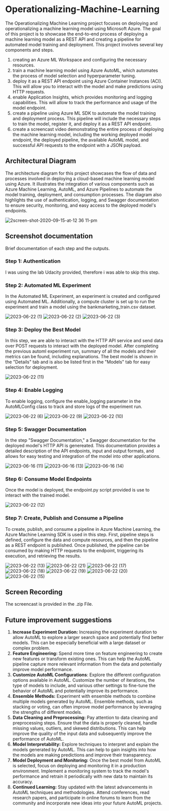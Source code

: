 # Operationalizing-Machine-Learning

The Operationalizing Machine Learning project focuses on deploying and operationalizing a machine learning model using Microsoft Azure. The goal of this project is to showcase the end-to-end process of deploying a machine learning model as a REST API and creating a pipeline for automated model training and deployment.
This project involves several key components and steps. 

1. creating an Azure ML Workspace and configuring the necessary resources. 
2. train a machine learning model using Azure AutoML, which automates the process of model selection and hyperparameter tuning.
3. deploy it as a REST API endpoint using Azure Container Instances (ACI). This will allow you to interact with the model and make predictions using HTTP requests.
4.  enable Application Insights, which provides monitoring and logging capabilities. This will allow to track the performance and usage of the model endpoint.
5. create a pipeline using Azure ML SDK to automate the model training and deployment process. This pipeline will include the necessary steps to train the model, register it, and deploy it as a REST API endpoint.
6. create a screencast video demonstrating the entire process of deploying the machine learning model, including the working deployed model endpoint, the deployed pipeline, the available AutoML model, and successful API requests to the endpoint with a JSON payload.



## Architectural Diagram
The architecture diagram for this project showcases the flow of data and processes involved in deploying a cloud-based machine learning model using Azure. It illustrates the integration of various components such as Azure Machine Learning, AutoML, and Azure Pipelines to automate the model training, deployment, and consumption processes. The diagram also highlights the use of authentication, logging, and Swagger documentation to ensure security, monitoring, and easy access to the deployed model's endpoints.

![2screen-shot-2020-09-15-at-12 36 11-pm](Screenshots/screen-shot-2020-09-15-at-12.36.11-pm.png)

## Screenshot documentation
Brief documentation of each step and the outputs.

### Step 1: Authentication
I was using the lab Udacity provided, therefore i was able to skip this step.

### Step 2: Automated ML Experiment

In the Automated ML Experiment, an experiment is created and configured using Automated ML. Additionally, a compute cluster is set up to run the experiment and train a model using the bankmarketing_train.csv dataset.

![2023-06-22 (1)](Screenshots/2023-06-22%20(1).png)
![2023-06-22 (2)](Screenshots/2023-06-22%20(2).png)
![2023-06-22 (3)](Screenshots/2023-06-22%20(3).png)

### Step 3: Deploy the Best Model

In this step, we are able to interact with the HTTP API service and send data over POST requests to interact with the deployed model. After completing the previous automl experiment run, summary of all the models and their metrics can be found, including explanations. The best model is shown in the "Details" tab and is also be listed first in the "Models" tab for easy selection for deployment.

![2023-06-22 (11)](Screenshots/2023-06-22%20(11).png)

### Step 4: Enable Logging

To enable logging, configure the enable_logging parameter in the AutoMLConfig class to track and store logs of the experiment run.

![2023-06-22 (6)](Screenshots/2023-06-22%20(6).png)
![2023-06-22 (9)](Screenshots/2023-06-22%20(9).png)
![2023-06-22 (10)](Screenshots/2023-06-22%20(10).png)

### Step 5: Swagger Documentation

In the step "Swagger Documentation," a Swagger documentation for the deployed model's HTTP API is genereated. This documentation provides a detailed description of the API endpoints, input and output formats, and allows for easy testing and integration of the model into other applications.

![2023-06-16 (11)](Screenshots/2023-06-16%20(11).png)
![2023-06-16 (13)](Screenshots/2023-06-16%20(13).png)
![2023-06-16 (14)](Screenshots/2023-06-16%20(14).png)

### Step 6: Consume Model Endpoints
Once the model is deployed, the endpoint.py script provided is use to interact with the trained model. 

![2023-06-22 (12)](Screenshots/2023-06-22%20(12).png)

### Step 7: Create, Publish and Consume a Pipeline

To create, publish, and consume a pipeline in Azure Machine Learning, the Azure Machine Learning SDK is used in this step. First, pipeline steps is defined, configure the data and compute resources, and then the pipeline as a REST endpoint is published. Once published, the pipeline can be consumed by making HTTP requests to the endpoint, triggering its execution, and retrieving the results.

![2023-06-22 (13)](Screenshots/2023-06-22%20(13).png)
![2023-06-22 (21)](Screenshots/2023-06-22%20(21).png)
![2023-06-22 (17)](Screenshots/2023-06-22%20(17).png)
![2023-06-22 (18)](Screenshots/2023-06-22%20(18).png)
![2023-06-22 (19)](Screenshots/2023-06-22%20(19).png)
![2023-06-22 (20)](Screenshots/2023-06-22%20(20).png)
![2023-06-22 (15)](Screenshots/2023-06-22%20(15).png)


## Screen Recording
The screencast is provided in the .zip File.

## Future improvement suggestions

1. **Increase Experiment Duration:** Increasing the experiment duration to allow AutoML to explore a larger search space and potentially find better models. This can be especially beneficial with a large dataset or complex problem.
2. **Feature Engineering:** Spend more time on feature engineering to create new features or transform existing ones. This can help the AutoML pipeline capture more relevant information from the data and potentially improve model performance.
3. **Customize AutoML Configurations**: Explore the different configuration options available in AutoML. Customize the number of iterations, the type of models to include, and various other settings to fine-tune the behavior of AutoML and potentially improve its performance.
4. **Ensemble Methods:** Experiment with ensemble methods to combine multiple models generated by AutoML. Ensemble methods, such as stacking or voting, can often improve model performance by leveraging the strengths of different models.
5. **Data Cleaning and Preprocessing:** Pay attention to data cleaning and preprocessing steps. Ensure that the data is properly cleaned, handle missing values, outliers, and skewed distributions. This can help improve the quality of the input data and subsequently improve the performance of AutoML.
6. **Model Interpretability:** Explore techniques to interpret and explain the models generated by AutoML. This can help to gain insights into how the models are making predictions and improve their transparency.
7. **Model Deployment and Monitoring:** Once the best model from AutoML is selected, focus on deploying and monitoring it in a production environment. Implement a monitoring system to track the model's performance and retrain it periodically with new data to maintain its accuracy.
8. **Continued Learning:** Stay updated with the latest advancements in AutoML techniques and methodologies. Attend conferences, read research papers, and participate in online forums to learn from the community and incorporate new ideas into your future AutoML projects.
